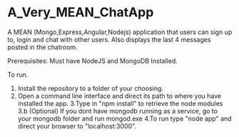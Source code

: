 # A_Very_MEAN_ChatApp
A MEAN (Mongo,Express,Angular,Nodejs) application that users can sign up to, login and chat with other users. Also displays the last 4 messages posted in the chatroom.

Prerequisites: Must have NodeJS and MongoDB Installed.

To run.

1. Install the repository to a folder of your choosing.
2. Open a command line interface and direct its path to where you have installed the app.
3.Type in "npm install" to retrieve the node modules
3.b (Optional)
  If you dont have mongodb running as a service, go to your mongodb folder and run mongod.exe
4.To run type "node app" and direct your browser to "localhost:3000".
